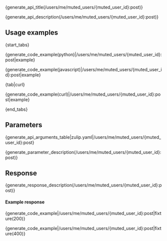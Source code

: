 {generate_api_title(/users/me/muted_users/{muted_user_id}:post)}

{generate_api_description(/users/me/muted_users/{muted_user_id}:post)}

## Usage examples

{start_tabs}

{generate_code_example(python)|/users/me/muted_users/{muted_user_id}:post|example}

{generate_code_example(javascript)|/users/me/muted_users/{muted_user_id}:post|example}

{tab|curl}

{generate_code_example(curl)|/users/me/muted_users/{muted_user_id}:post|example}

{end_tabs}

## Parameters

{generate_api_arguments_table|zulip.yaml|/users/me/muted_users/{muted_user_id}:post}

{generate_parameter_description(/users/me/muted_users/{muted_user_id}:post)}

## Response

{generate_response_description(/users/me/muted_users/{muted_user_id}:post)}

#### Example response

{generate_code_example|/users/me/muted_users/{muted_user_id}:post|fixture(200)}

{generate_code_example|/users/me/muted_users/{muted_user_id}:post|fixture(400)}
